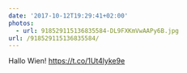 ```yaml
---
date: '2017-10-12T19:29:41+02:00'
photos:
  - url: 918529115136835584-DL9FXKmVwAAPy6B.jpg
url: /918529115136835584/
---
```

Hallo Wien! https://t.co/1Ut4lyke9e
